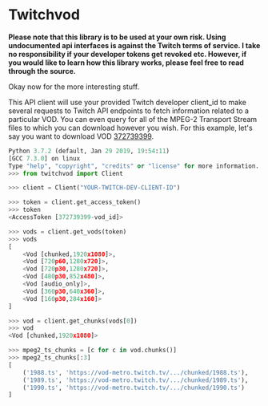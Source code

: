 Twitchvod
=========

**Please note that this library is to be used at your own risk. Using undocumented api interfaces is against the Twitch terms of service. I take no responsibility if your developer tokens get
revoked etc. However, if you would like to learn how this library works, please feel free to read through the source.**

Okay now for the more interesting stuff.

This API client will use your provided Twitch developer client_id to make several requests to Twitch API endpoints to fetch information related to a particular VOD. You can even query for all of the MPEG-2 Transport Stream files to which you can download however you wish. For this example, let's say you want to download VOD [372739399](https://www.twitch.tv/videos/372739399).

```python
Python 3.7.2 (default, Jan 29 2019, 19:54:11) 
[GCC 7.3.0] on linux
Type "help", "copyright", "credits" or "license" for more information.
>>> from twitchvod import Client

>>> client = Client("YOUR-TWITCH-DEV-CLIENT-ID")

>>> token = client.get_access_token()
>>> token
<AccessToken [372739399-vod_id]>

>>> vods = client.get_vods(token)
>>> vods
[
    <Vod [chunked,1920x1080]>,
    <Vod [720p60,1280x720]>,
    <Vod [720p30,1280x720]>,
    <Vod [480p30,852x480]>,
    <Vod [audio_only]>,
    <Vod [360p30,640x360]>,
    <Vod [160p30,284x160]>
]

>>> vod = client.get_chunks(vods[0])
>>> vod
<Vod [chunked,1920x1080]>

>>> mpeg2_ts_chunks = [c for c in vod.chunks()]
>>> mpeg2_ts_chunks[:3]
[
    ('1988.ts', 'https://vod-metro.twitch.tv/.../chunked/1988.ts'),
    ('1989.ts', 'https://vod-metro.twitch.tv/.../chunked/1989.ts'),
    ('1990.ts', 'https://vod-metro.twitch.tv/.../chunked/1990.ts')
]
```
